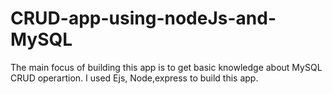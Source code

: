 # CRUD-app-using-nodeJs-and-MySQL
The main focus of building this app is to get basic knowledge about MySQL CRUD operartion. I used Ejs, Node,express to build this app.
